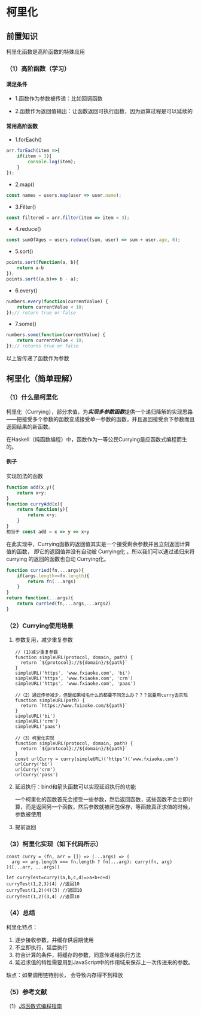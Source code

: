 #  柯里化

## 前置知识

柯里化函数是高阶函数的特殊应用

### （1）高阶函数（学习）

#### 满足条件

- 1.函数作为参数被传递：比如回调函数

- 2.函数作为返回值输出：让函数返回可执行函数，因为运算过程是可以延续的

#### 常用高阶函数

- 1.forEach()

```javascript
arr.forEach(item =>{
    if(item > 3){
        console.log(item); 
    }
});
```

- 2.map()

```javascript
const names = users.map(user => user.name);
```

- 3.Filter()

```javascript
const filtered = arr.filter(item => item < 3);
```

- 4.reduce()

```javascript
const sumOfAges = users.reduce((sum, user) => sum + user.age, 0);
```

- 5.sort()

```javascript
points.sort(function(a, b){
    return a-b
});
points.sort((a,b)=> b - a); 
```

- 6.every()

```javascript
numbers.every(function(currentValue) { 
    return currentValue < 10;
});// return true or false
```

- 7.some()

```javascript
numbers.some(function(currentValue) { 
    return currentValue < 10;
});// returns true or false
```

以上皆传递了函数作为参数

## 柯里化（简单理解）

### （1）什么是柯里化

柯里化（Currying），部分求值，为***实现多参数函数***提供一个递归降解的实现思路——把接受多个参数的函数变成接受单一参数的函数，并且返回接受余下参数而且返回结果的新函数。

在Haskell（纯函数编程）中，函数作为一等公民Currying是应函数式编程而生的。

#### 例子

实现加法的函数

```javascript
function add(x,y){
	return x+y;
}
function curryAdd(x){
	return function(y){
		return x+y;
	}
}
相当于 const add = x => y => x+y
```

在此实现中，Currying函数的返回值其实是一个接受剩余参数并且立刻返回计算值的函数， 即它的返回值并没有自动被 Currying化 。所以我们可以通过递归来将 currying 的返回的函数也自动 Currying化。 

```javascript
function curried(fn,...args){
	if(args.length>=fn.length){
		return fn(...args)
	}
}
return function(...args){
	return curried(fn,...args,...args2)
}
```

### （2）Currying使用场景

1. 参数复用，减少重复参数

   ```
   // (1)减少重复参数
   function simpleURL(protocol, domain, path) {
     return `${protocol}://${domain}/${path}`
   }
   simpleURL('https', 'www.fxiaoke.com', 'bi')
   simpleURL('https', 'www.fxiaoke.com', 'crm')
   simpleURL('https', 'www.fxiaoke.com', 'paas')
   
   //（2）通过传参减少，但是如果域名什么的都要不同怎么办？？？就要用curry去实现
   function simpleURL(path) {
     return `https://www.fxiaoke.com/${path}`
   }
   simpleURL('bi')
   simpleURL('crm')
   simpleURL('paas')
   
   //（3）柯里化实现
   function simpleURL(protocol, domain, path) {
     return `${protocol}://${domain}/${path}`
   }
   const urlCurry = curry(simpleURL)('https')('www.fxiaoke.com')
   urlCurry('bi')
   urlCurry('crm')
   urlCurry('pass')
   ```

2. 延迟执行：bind和箭头函数可以实现延迟执行的功能

   一个柯里化的函数首先会接受一些参数，然后返回函数，这些函数不会立即计算，而是返回另一个函数，然后参数就被闭包保存，等函数真正求值的时候，参数被使用

3. 提前返回

### （3）柯里化实现（如下代码所示）

```
const curry = (fn, arr = []) => (...args) => (
  arg => arg.length === fn.length ? fn(...arg): curry(fn, arg)
)([...arr, ...args])

let curryTest=curry((a,b,c,d)=>a+b+c+d)
curryTest(1,2,3)(4) //返回10
curryTest(1,2)(4)(3) //返回10
curryTest(1,2)(3,4) //返回10
```

### （4）总结

柯里化特点：

1. 逐步接收参数，并缓存供后期使用
2. 不立即执行，延后执行
3. 符合计算的条件，将缓存的参数，同意传递给执行方法
4. 延迟求值的特性需要用到JavaScript中的作用域来保存上一次传进来的参数。

缺点：如果调用链特别长， 会导致内存得不到释放

### （5）参考文献

（1）[JS函数式编程指南](http://shouce.jb51.net/js-function/index.html)







